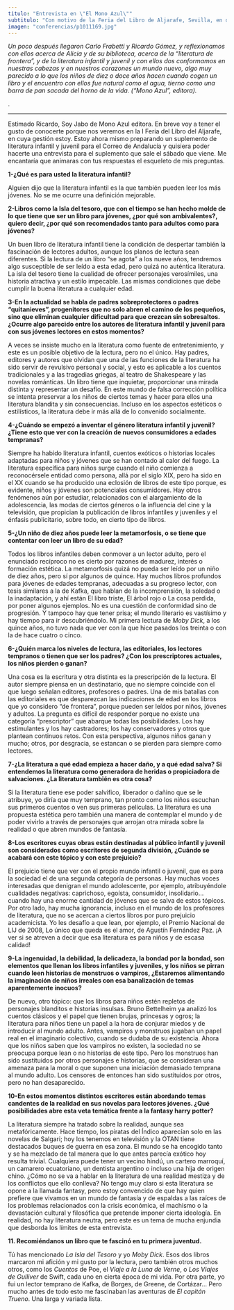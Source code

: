 ```yaml
---
titulo: "Entrevista en \"El Mono Azul\""
subtitulo: "Con motivo de la Feria del Libro de Aljarafe, Sevilla, en diciembre de 2009"
imagen: "conferencias/p1011169.jpg"
---
```

_Un poco después llegaron Carlo Frabetti y Ricardo Gómez, y reflexionamos con
ellos acerca de Alicia y de su biblioteca, acerca de la “literatura de
frontera”, y de la literatura infantil y juvenil y con ellos dos conformamos
en nuestras cabezas y en nuestros corazones un mundo nuevo, algo muy parecido
a lo que los niños de diez o doce años hacen cuando cogen un libro y el
encuentro con ellos fue natural como el agua, tierno como una barra de pan
sacada del horno de la vida. (“Mono Azul”, editora)._

.

* * *

Estimado Ricardo, Soy Jabo de Mono Azul editora. En breve voy a tener el
gusto de conocerte porque nos veremos en la I Feria del Libro del Aljarafe,
en cuya gestión estoy. Estoy ahora mismo preparando un suplemento de
literatura infantil y juvenil para el Correo de Andalucía y quisiera poder
hacerte una entrevista para el suplemento que sale el sábado que viene. Me
encantaría que animaras con tus respuestas el esqueleto de mis preguntas.

**1-¿Qué es para usted la literatura infantil?**

Alguien dijo que la literatura infantil es la que también pueden leer los más
jóvenes. No se me ocurre una definición mejorable.

**2-Libros como la Isla del tesoro, que con el tiempo se han hecho molde de
lo que tiene que ser un libro para jóvenes, ¿por qué son ambivalentes?,
quiero decir, ¿por qué son recomendados tanto para adultos como para
jóvenes?**

Un buen libro de literatura infantil tiene la condición de despertar también
la fascinación de lectores adultos, aunque los planos de lectura sean
diferentes. Si la lectura de un libro “se agota” a los nueve años, tendremos
algo susceptible de ser leído a esta edad, pero quizá no auténtica
literatura. La isla del tesoro tiene la cualidad de ofrecer personajes
verosímiles, una historia atractiva y un estilo impecable. Las mismas
condiciones que debe cumplir la buena literatura a cualquier edad.

**3-En la actualidad se habla de padres sobreprotectores o padres
“quitanieves”, progenitores que no solo abren el camino de los pequeños, sino
que eliminan cualquier dificultad para que crezcan sin sobresaltos. ¿Ocurre
algo parecido entre los autores de literatura infantil y juvenil para con sus
jóvenes lectores en estos momentos?**

A veces se insiste mucho en la literatura como fuente de entretenimiento, y
este es un posible objetivo de la lectura, pero no el único. Hay padres,
editores y autores que olvidan que una de las funciones de la literatura ha
sido servir de revulsivo personal y social, y esto es aplicable a los cuentos
tradicionales y a las tragedias griegas, al teatro de Shakespeare y las
novelas románticas. Un libro tiene que inquietar, proporcionar una mirada
distinta y representar un desafío. En este mundo de falsa corrección política
se intenta preservar a los niños de ciertos temas y hacer para ellos una
literatura blandita y sin consecuencias. Incluso en los aspectos estéticos o
estilísticos, la literatura debe ir más allá de lo convenido socialmente.

**4-¿Cuándo se empezó a inventar el género literatura infantil y juvenil?
¿Tiene esto que ver con la creación de nuevos consumidores a edades
tempranas?**

Siempre ha habido literatura infantil, cuentos exóticos o historias locales
adaptadas para niños y jóvenes que se han contado al calor del fuego. La
literatura específica para niños surge cuando el niño comienza a
reconocérsele entidad como persona, allá por el siglo XIX, pero ha sido en el
XX cuando se ha producido una eclosión de libros de este tipo porque, es
evidente, niños y jóvenes son potenciales consumidores. Hay otros fenómenos
aún por estudiar, relacionados con el alargamiento de la adolescencia, las
modas de ciertos géneros o la influencia del cine y la televisión, que
propician la publicación de libros infantiles y juveniles y el énfasis
publicitario, sobre todo, en cierto tipo de libros.

**5-¿Un niño de diez años puede leer la metamorfosis, o se tiene que
contentar con leer un libro de su edad?**

Todos los libros infantiles deben conmover a un lector adulto, pero el
enunciado recíproco no es cierto por razones de madurez, interés o formación
estética. La metamorfosis quizá no pueda ser leído por un niño de diez años,
pero sí por algunos de quince. Hay muchos libros profundos para jóvenes de
edades tempranas, adecuadas a su progreso lector, con tesis similares a la de
Kafka, que hablan de la incomprensión, la soledad o la inadaptación, y ahí
están El libro triste, El árbol rojo o La cosa perdida, por poner algunos
ejemplos. No es una cuestión de conformidad sino de progresión. Y tampoco hay
que tener prisa; el mundo literario es vastísimo y hay tiempo para ir
descubriéndolo. Mi primera lectura de _Moby Dick_, a los quince años, no tuvo
nada que ver con la que hice pasados los treinta o con la de hace cuatro o
cinco.

**6-¿Quién marca los niveles de lectura, las editoriales, los lectores
tempranos o tienen que ser los padres? ¿Con los prescriptores actuales, los
niños pierden o ganan?**

Una cosa es la escritura y otra distinta es la prescripción de la lectura. El
autor siempre piensa en un destinatario, que no siempre coincide con el que
luego señalan editores, profesores o padres. Una de mis batallas con las
editoriales es que desparezcan las indicaciones de edad en los libros que yo
considero “de frontera”, porque pueden ser leídos por niños, jóvenes y
adultos. La pregunta es difícil de responder porque no existe una categoría
“prescriptor” que abarque todas las posibilidades. Los hay estimulantes y los
hay castradores; los hay conservadores y otros que plantean continuos retos.
Con esta perspectiva, algunos niños ganan y mucho; otros, por desgracia, se
estancan o se pierden para siempre como lectores.

**7-¿La literatura a qué edad empieza a hacer daño, y a qué edad salva? Si
entendemos la literatura como generadora de heridas o propiciadora de
salvaciones. ¿La literatura también es otra cosa?**

Si la literatura tiene ese poder salvífico, liberador o dañino que se le
atribuye, yo diría que muy temprano, tan pronto como los niños escuchan sus
primeros cuentos o ven sus primeras películas. La literatura es una propuesta
estética pero también una manera de contemplar el mundo y de poder vivirlo a
través de personajes que arrojan otra mirada sobre la realidad o que abren
mundos de fantasía.

**8-Los escritores cuyas obras están destinadas al público infantil y juvenil
son considerados como escritores de segunda división, ¿Cuándo se acabará con
este tópico y con este prejuicio?**

El prejuicio tiene que ver con el propio mundo infantil o juvenil, que es
para la sociedad el de una segunda categoría de personas. Hay muchas voces
interesadas que denigran el mundo adolescente, por ejemplo, atribuyéndole
cualidades negativas: caprichoso, egoísta, consumidor, insolidario… cuando
hay una enorme cantidad de jóvenes que se salva de estos tópicos. Por otro
lado, hay mucha ignorancia, incluso en el mundo de los profesores de
literatura, que no se acercan a ciertos libros por puro prejuicio
academicista. Yo les desafío a que lean, por ejemplo, el Premio Nacional de
LIJ de 2008, Lo único que queda es el amor, de Agustín Fernández Paz. ¡A ver
si se atreven a decir que esa literatura es para niños y de escasa calidad!

**9-La ingenuidad, la debilidad, la delicadeza, la bondad por la bondad, son
elementos que llenan los libros infantiles y juveniles, y los niños se pirran
cuando leen historias de monstruos o vampiros, ¿Estaremos alimentando la
imaginación de niños irreales con esa banalización de temas aparentemente
inocuos?**

De nuevo, otro tópico: que los libros para niños estén repletos de personajes
blanditos e historias insulsas. Bruno Bettelheim ya analizó los cuentos
clásicos y el papel que tienen brujas, princesas y ogros; la literatura para
niños tiene un papel a la hora de conjurar miedos y de introducir al mundo
adulto. Antes, vampiros y monstruos jugaban un papel real en el imaginario
colectivo, cuando se dudaba de su existencia. Ahora que los niños saben que
los vampiros no existen, la sociedad no se preocupa porque lean o no
historias de este tipo. Pero los monstruos han sido sustituidos por otros
personajes e historias, que se consideran una amenaza para la moral o que
suponen una iniciación demasiado temprana al mundo adulto. Los censores de
entonces han sido sustituidos por otros, pero no han desaparecido.

**10-En estos momentos distintos escritores están abordando temas candentes
de la realidad en sus novelas para lectores jóvenes. ¿Qué posibilidades abre
esta veta temática frente a la fantasy harry potter?**

La literatura siempre ha tratado sobre la realidad, aunque sea
metafóricamente. Hace tiempo, los piratas del Índico aparecían solo en las
novelas de Salgari; hoy los tenemos en televisión y la OTAN tiene destacados
buques de guerra en esa zona. El mundo se ha encogido tanto y se ha mezclado
de tal manera que lo que antes parecía exótico hoy resulta trivial.
Cualquiera puede tener un vecino hindú, un cartero marroquí, un camarero
ecuatoriano, un dentista argentino o incluso una hija de origen chino. ¿Cómo
no se va a hablar en la literatura de una realidad mestiza y de los
conflictos que ello conlleva? No tengo muy claro si esta literatura se opone
a la llamada fantasy, pero estoy convencido de que hay quien prefiere que
vivamos en un mundo de fantasía y de espaldas a las raíces de los problemas
relacionados con la crisis económica, el machismo o la devastación cultural y
filosófica que pretende imponer cierta ideología. En realidad, no hay
literatura neutra, pero este es un tema de mucha enjundia que desborda los
límites de esta entrevista.

**11. Recomiéndanos un libro que te fascinó en tu primera juventud.**

Tú has mencionado _La Isla del Tesoro_ y yo _Moby Dick_. Esos dos libros
marcaron mi afición y mi gusto por la lectura, pero también otros muchos
otros, como los _Cuentos_ de Poe, el _Viaje a la Luna de Verne_, o _Los
Viajes de Gulliver_ de Swift, cada uno en cierta época de mi vida. Por otra
parte, yo fui un lector temprano de Kafka, de Borges, de Greene, de Cortázar…
Pero mucho antes de todo esto me fascinaban las aventuras de _El capitán
Trueno_. Una larga y variada lista.

